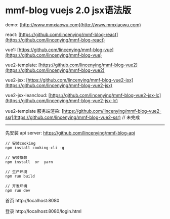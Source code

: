 # mmf-blog vuejs 2.0 jsx语法版

demo: [http://www.mmxiaowu.com](http://www.mmxiaowu.com)

react: [https://github.com/lincenying/mmf-blog-react](https://github.com/lincenying/mmf-blog-react)

vue1: [https://github.com/lincenying/mmf-blog-vue](https://github.com/lincenying/mmf-blog-vue)

vue2-template: [https://github.com/lincenying/mmf-blog-vue2](https://github.com/lincenying/mmf-blog-vue2)

vue2-jsx: [https://github.com/lincenying/mmf-blog-vue2-jsx](https://github.com/lincenying/mmf-blog-vue2-jsx)

vue2-jsx-leancloud: [https://github.com/lincenying/mmf-blog-vue2-jsx-lc](https://github.com/lincenying/mmf-blog-vue2-jsx-lc)

vue2-template 服务端渲染: [https://github.com/lincenying/mmf-blog-vue2-ssr](https://github.com/lincenying/mmf-blog-vue2-ssr) // 未完成

---

先安装 api server: https://github.com/lincenying/mmf-blog-api

```
// 安装cooking
npm install cooking-cli -g

// 安装依赖
npm install  or  yarn

// 生产环境
npm run build

// 开发环境
npm run dev
```

首页
http://localhost:8080

登录
http://localhost:8080/login.html

